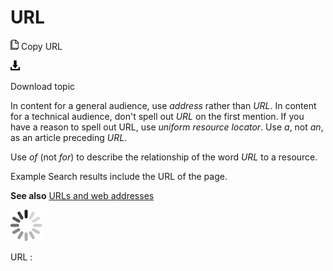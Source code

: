 # URL

![Copy URL](media/url/Copy.png)
Copy URL

![Download](media/url/Download.png)

Download topic

In content for a general audience, use *address* rather than *URL*. In content for a technical audience, don't spell out *URL* on the first mention. If you have a reason to spell out URL, use *uniform* *resource locator*. Use *a*, not *an*, as an article preceding *URL*.

Use *of* (not *for*) to describe the relationship of the word *URL* to a resource. 

Example Search results include the URL of the page. 

**See also** [URLs and web addresses](https://worldready.cloudapp.net/Styleguide/Read?id=2700&topicid=34905)

![In progress](media/url/activity-large.gif)

URL :
